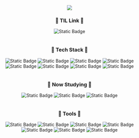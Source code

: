 <div align="center">
<img src="https://capsule-render.vercel.app/api?type=soft&color=ffeea8&height=200&section=header&text=lemonpie&desc=welcome%20to%20my%20github&fontSize=70&fontColor=ffffff&fontAlignY=45&&descSize=30&&descAlign=50&descAlignY=70&animation=twinkling">
<!-- </div>
<br>
<h3 align="center">🍋 SNS 🍋</h3>
<div align="center">
<img alt="Static Badge" src="https://img.shields.io/badge/-Instagram-%23E4405F?style=for-the-badge&logo=instagram&logoColor=white&link=https%3A%2F%2Fwww.instagram.com%2Fbluawr%2F">
<img alt="Static Badge" src="https://img.shields.io/badge/-Naver%20blog-%2303C75A?style=for-the-badge&logo=naver&logoColor=white&link=https%3A%2F%2Fblog.naver.com%2Flofi0613">
</div> -->
<br>
<h3 align="center">🍋 TIL Link 🍋</h3>
<div align="center">
<img alt="Static Badge" src="https://img.shields.io/badge/-Tistory-%23000000?style=for-the-badge&logo=tistory&logoColor=white&link=https%3A%2F%2Flemonpie313.tistory.com%2Fcategory%2FTIL">
</div>
<br>
<h3 align="center">🍋 Tech Stack 🍋</h3>
<div align="center">
<img alt="Static Badge" src="https://img.shields.io/badge/-Javascript-%23F7DF1E?style=flat-square&logo=javascript&logoColor=white">
<img alt="Static Badge" src="https://img.shields.io/badge/-HTML5-%23E34F26?style=flat-square&logo=html5&logoColor=white">
<img alt="Static Badge" src="https://img.shields.io/badge/-CSS3-%231572B6?style=flat-square&logo=css3&logoColor=white">
<img alt="Static Badge" src="https://img.shields.io/badge/-Python-%233776AB?style=flat-square&logo=python&logoColor=white">
<br>
<img alt="Static Badge" src="https://img.shields.io/badge/-C%2B%2B-%2300599C?style=flat-square&logo=cplusplus&logoColor=white">
<img alt="Static Badge" src="https://img.shields.io/badge/-Node.js-%235FA04E?style=flat-square&logo=nodedotjs&logoColor=white">
<img alt="Static Badge" src="https://img.shields.io/badge/-Jquery-%230769AD?style=flat-square&logo=jquery&logoColor=white">
<img alt="Static Badge" src="https://img.shields.io/badge/-MySQL-%234479A1?style=flat-square&logo=mysql&logoColor=white">
</div>
<br>
<h3 align="center">🍋 Now Studying 🍋</h3>
<div align="center">
<img alt="Static Badge" src="https://img.shields.io/badge/-Typescript-%233178C6?style=flat-square&logo=typescript&logoColor=white">
<img alt="Static Badge" src="https://img.shields.io/badge/-Nest.js-%23E0234E?style=flat-square&logo=nestjs&logoColor=white">
<img alt="Static Badge" src="https://img.shields.io/badge/-typeORM-%23FE0803?style=flat-square&logo=typeorm&logoColor=white">
</div>
<br>
<h3 align="center">🍋 Tools 🍋</h3>
<div align="center">
<img alt="Static Badge" src="https://img.shields.io/badge/-Git-%23F05032?style=flat-square&logo=git&logoColor=white">
<img alt="Static Badge" src="https://img.shields.io/badge/-Github-%23181717?style=flat-square&logo=github&logoColor=white">
<img alt="Static Badge" src="https://img.shields.io/badge/-Slack-%234A154B?style=flat-square&logo=slack&logoColor=white">
<img alt="Static Badge" src="https://img.shields.io/badge/-Discord-%235865F2?style=flat-square&logo=discord&logoColor=white">
<br>
<img alt="Static Badge" src="https://img.shields.io/badge/-Notion-%23000000?style=flat-square&logo=notion&logoColor=white">
<img alt="Static Badge" src="https://img.shields.io/badge/-Vscode-%23007ACC?style=flat-square&logo=visualstudiocode&logoColor=white">
<img alt="Static Badge" src="https://img.shields.io/badge/-DBeaver-%23382923?style=flat-square&logo=dbeaver&logoColor=white">
</div>
<br>


